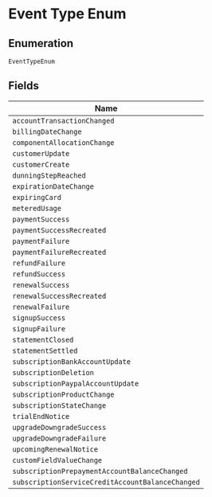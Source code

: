 
# Event Type Enum

## Enumeration

`EventTypeEnum`

## Fields

| Name |
|  --- |
| `accountTransactionChanged` |
| `billingDateChange` |
| `componentAllocationChange` |
| `customerUpdate` |
| `customerCreate` |
| `dunningStepReached` |
| `expirationDateChange` |
| `expiringCard` |
| `meteredUsage` |
| `paymentSuccess` |
| `paymentSuccessRecreated` |
| `paymentFailure` |
| `paymentFailureRecreated` |
| `refundFailure` |
| `refundSuccess` |
| `renewalSuccess` |
| `renewalSuccessRecreated` |
| `renewalFailure` |
| `signupSuccess` |
| `signupFailure` |
| `statementClosed` |
| `statementSettled` |
| `subscriptionBankAccountUpdate` |
| `subscriptionDeletion` |
| `subscriptionPaypalAccountUpdate` |
| `subscriptionProductChange` |
| `subscriptionStateChange` |
| `trialEndNotice` |
| `upgradeDowngradeSuccess` |
| `upgradeDowngradeFailure` |
| `upcomingRenewalNotice` |
| `customFieldValueChange` |
| `subscriptionPrepaymentAccountBalanceChanged` |
| `subscriptionServiceCreditAccountBalanceChanged` |

